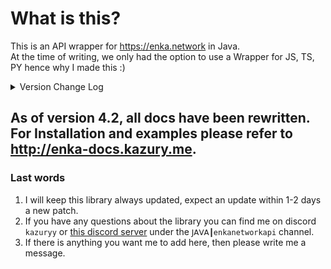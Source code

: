 # What is this?

This is an API wrapper for https://enka.network in Java.
<br> At the time of writing, we only had the option to use a Wrapper for JS, TS, PY hence why I made this :)

<details>
<summary>Version Change Log</summary>

> Update - 17/07/2024 - Library Version: 4.8 | Genshin Impact Update
- Added new 4.8 [version data](<https://github.com/kazuryyx/EnkaNetworkAPI/commit/4d3b47cf81b8a4c140f967472db9e3668e67aee7>)

> Update - 19/06/2024 - Library Version: 4.7 | Honkai: Star Rail Update
- Added new 2.3 [version data](<https://github.com/kazuryyx/EnkaNetworkAPI/commit/ebb72fdf8b6dc762c7be512054a4a85e62fb00c8>)
- New Methods:
  - ``EnkaNetworkAPI#getSRLightconeData``
  - ``EnkaNetworkAPI#getAllSRLightcones``
  - ``SRLightconeData#getName``

> Update - 05/06/2024 - Library Version: 4.7 | Genshin Impact Update, Honkai: Star Rail Improvements
- Added new 4.7 [version data](<https://github.com/kazuryyx/EnkaNetworkAPI/commit/f30b722bb6567d9101390f8bdd3bf8a66ccb5556>)
- New Methods:
  - ``SRUserInformation#getProfilePictureIdentifier``
  - ``EnkaNetworkAPI#fetchProfileData``
- Fixes a bug if relics were empty
- Adds missing Aventurine, Gallagher

**Note:** There have been other changes before these, only the latest 3 will show.
</details>

## As of version 4.2, all docs have been rewritten. For Installation and examples please refer to http://enka-docs.kazury.me.

### Last words
1. I will keep this library always updated, expect an update within 1-2 days a new patch.
2. If you have any questions about the library you can find me on discord ``kazuryy`` or [this discord server](https://discord.gg/CuXPVGJDhk) under the ``𝖩𝖠𝖵𝖠┃enkanetworkapi`` channel.
3. If there is anything you want me to add here, then please write me a message.
